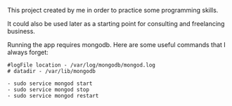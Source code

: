 This project created by me in order to practice some programming skills.

It could also be used later as a starting point for consulting and freelancing business.

Running the app requires mongodb. Here are some useful commands that I always forget:

    #logFile location - /var/log/mongodb/mongod.log
    # datadir - /var/lib/mongodb

    - sudo service mongod start
    - sudo service mongod stop
    - sudo service mongod restart